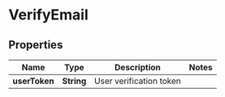 

# VerifyEmail


## Properties

| Name | Type | Description | Notes |
|------------ | ------------- | ------------- | -------------|
|**userToken** | **String** | User verification token |  |



